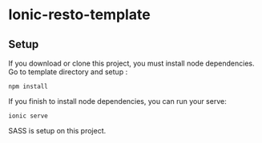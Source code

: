 # Ionic-resto-template

## Setup

If you download or clone this project, you must install node dependencies.
Go to template directory and setup :

`npm install`

If you finish to install node dependencies, you can run your serve:

`ionic serve`


SASS is setup on this project. 


[logo]: https://github.com/gabeta/screenshoots/1.png

